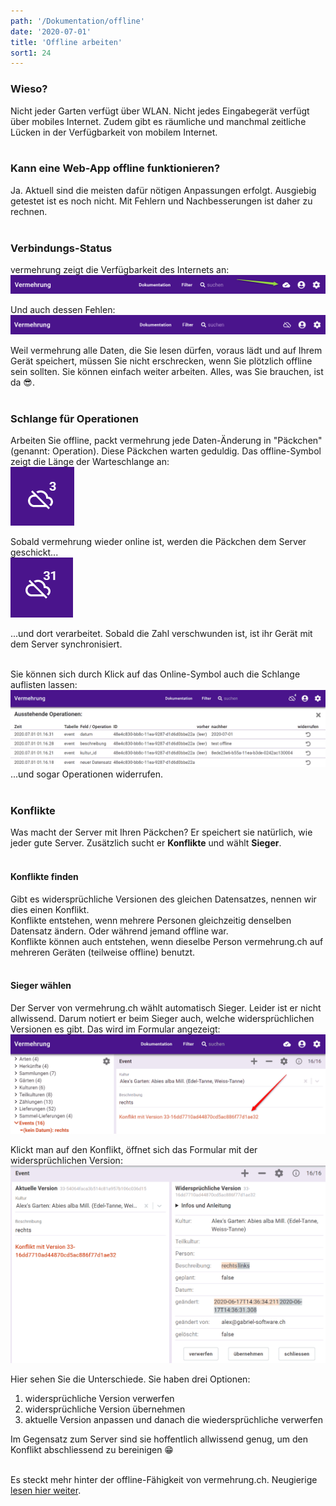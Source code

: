 ```yaml
---
path: '/Dokumentation/offline'
date: '2020-07-01'
title: 'Offline arbeiten'
sort1: 24
---
```


### Wieso?

Nicht jeder Garten verfügt über WLAN. Nicht jedes Eingabegerät verfügt über mobiles Internet. Zudem gibt es räumliche und manchmal zeitliche Lücken in der Verfügbarkeit von mobilem Internet.<br/><br/>

### Kann eine Web-App offline funktionieren?

Ja. Aktuell sind die meisten dafür nötigen Anpassungen erfolgt. Ausgiebig getestet ist es noch nicht. Mit Fehlern und Nachbesserungen ist daher zu rechnen.<br/><br/>

### Verbindungs-Status

vermehrung zeigt die Verfügbarkeit des Internets an:<br/>
![online](001.png)<br/>

Und auch dessen Fehlen:<br/>
![offline](002.png)<br/>

Weil vermehrung alle Daten, die Sie lesen dürfen, voraus lädt und auf Ihrem Gerät speichert, müssen Sie nicht erschrecken, wenn Sie plötzlich offline sein sollten. Sie können einfach weiter arbeiten. Alles, was Sie brauchen, ist da 😎.<br/><br/>

### Schlange für Operationen

Arbeiten Sie offline, packt vermehrung jede Daten-Änderung in "Päckchen" (genannt: Operation). Diese Päckchen warten geduldig. Das offline-Symbol zeigt die Länge der Warteschlange an:<br/>
![3 wartende Operationen](003.png)<br/>

Sobald vermehrung wieder online ist, werden die Päckchen dem Server geschickt...<br/>
![wieder online](004.gif)<br/>

...und dort verarbeitet. Sobald die Zahl verschwunden ist, ist ihr Gerät mit dem Server synchronisiert.<br/><br/>

Sie können sich durch Klick auf das Online-Symbol auch die Schlange auflisten lassen:
![Operationen-Liste](005.png)
...und sogar Operationen widerrufen.<br/><br/>

### Konflikte

Was macht der Server mit Ihren Päckchen? Er speichert sie natürlich, wie jeder gute Server. Zusätzlich sucht er **Konflikte** und wählt **Sieger**.<br/><br/>

#### Konflikte finden

Gibt es widersprüchliche Versionen des gleichen Datensatzes, nennen wir dies einen Konflikt.<br/>
Konflikte entstehen, wenn mehrere Personen gleichzeitig denselben Datensatz ändern. Oder während jemand offline war.<br/>
Konflikte können auch entstehen, wenn dieselbe Person vermehrung.ch auf mehreren Geräten (teilweise offline) benutzt.<br/><br/>

#### Sieger wählen

Der Server von vermehrung.ch wählt automatisch Sieger. Leider ist er nicht allwissend. Darum notiert er beim Sieger auch, welche widersprüchlichen Versionen es gibt. Das wird im Formular angezeigt:<br/>
![Konflikt gefunden](006.png)<br/>

Klickt man auf den Konflikt, öffnet sich das Formular mit der widersprüchlichen Version:<br/>
![widersprüchliche Version](007.png)<br/>

Hier sehen Sie die Unterschiede. Sie haben drei Optionen:

1. widersprüchliche Version verwerfen
2. widersprüchliche Version übernehmen
3. aktuelle Version anpassen und danach die wiedersprüchliche verwerfen

Im Gegensatz zum Server sind sie hoffentlich allwissend genug, um den Konflikt abschliessend zu bereinigen 😁<br/><br/>

Es steckt mehr hinter der offline-Fähigkeit von vermehrung.ch. Neugierige [lesen hier weiter](../offline-wie).
